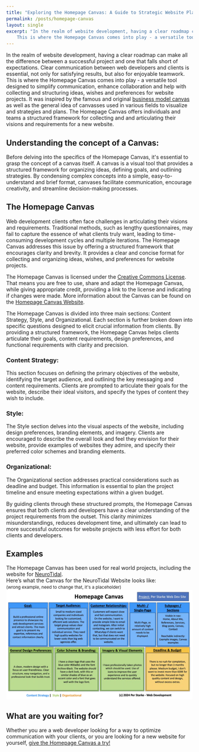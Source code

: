```yaml
---
title: "Exploring the Homepage Canvas: A Guide to Strategic Website Planning"
permalink: /posts/homepage-canvas
layout: single
excerpt: "In the realm of website development, having a clear roadmap can make all the difference between a successful project and one that falls short of expectations. Clear communication between web developers and clients is essential, not only for satisfying results, but also for enjoyable teamwork.
    This is where the Homepage Canvas comes into play - a versatile tool designed to simplify communication, enhance collaboration and help with collecting and structuring ideas, wishes and preferences for website projects."
---
```


In the realm of website development, having a clear roadmap can make all the difference between a successful project and one that falls short of expectations. Clear communication between web developers and clients is essential, not only for satisfying results, but also for enjoyable teamwork.
This is where the Homepage Canvas comes into play - a versatile tool designed to simplify communication, enhance collaboration and help with collecting and structuring ideas, wishes and preferences for website projects.
It was inspired by the famous and original [business model canvas](https://www.strategyzer.com/library/the-business-model-canvas) as well as the general idea of canvasses used in various fields to visualize and strategies and plans. The Homepage Canvas offers individuals and teams a structured framework for collecting and and articulating their visions and requirements for a new website.

## Understanding the concept of a Canvas:
Before delving into the specifics of the Homepage Canvas, it's essential to grasp the concept of a canvas itself. A canvas is a visual tool that provides a structured framework for organizing ideas, defining goals, and outlining strategies. By condensing complex concepts into a simple, easy-to-understand and brief format, canvases facilitate communication, encourage creativity, and streamline decision-making processes.

## The Homepage Canvas
Web development clients often face challenges in articulating their visions and requirements. Traditional methods, such as lengthy questionnaires, may fail to capture the essence of what clients truly want, leading to time-consuming development cycles and multiple iterations.
The Homepage Canvas addresses this issue by offering a structured framework that encourages clarity and brevity. It provides a clear and concise format for collecting and organizing ideas, wishes, and preferences for website projects.

The Homepage Canvas is licensed under the [Creative Commons License](https://creativecommons.org/licenses/by/4.0/). That means you are free to use, share and adapt the Homepage Canvas, while giving appropriate credit, providing a link to the license and indicating if changes were made.
More information about the Canvas can be found on the [Homepage Canvas Website](https://perstarke-webdev.de/canvas).

The Homepage Canvas is divided into three main sections: Content Strategy, Style, and Organizational. Each section is further broken down into specific questions designed to elicit crucial information from clients. By providing a structured framework, the Homepage Canvas helps clients articulate their goals, content requirements, design preferences, and functional requirements with clarity and precision.

### Content Strategy:
This section focuses on defining the primary objectives of the website, identifying the target audience, and outlining the key messaging and content requirements. Clients are prompted to articulate their goals for the website, describe their ideal visitors, and specify the types of content they wish to include.

### Style:
The Style section delves into the visual aspects of the website, including design preferences, branding elements, and imagery. Clients are encouraged to describe the overall look and feel they envision for their website, provide examples of websites they admire, and specify their preferred color schemes and branding elements.

### Organizational:
The Organizational section addresses practical considerations such as deadline and budget. This information is essential to plan the project timeline and ensure meeting expectations within a given budget.

By guiding clients through these structured prompts, the Homepage Canvas ensures that both clients and developers have a clear understanding of the project requirements from the outset. This clarity minimizes misunderstandings, reduces development time, and ultimately can lead to more successful outcomes for website projects with less effort for both clients and developers.

## Examples
The Homepage Canvas has been used for real world projects, including the website for [NeuroTidal](https://neurotidal.com/).  
Here’s what the Canvas for the NeuroTidal Website looks like:   
<small> (wrong example, need to change that, it's a placeholder) </small>   
![NeuroTidal Homepage Canvas](/downloads/canvas/examples/homepage-canvas-perstarke-webdev.webp)


## What are you waiting for?
Whether you are a web developer looking for a way to optimize communication with your clients, or you are looking for a new website for yourself, [give the Homepage Canvas a try!](https://perstarke-webdev.de/canvas) 

